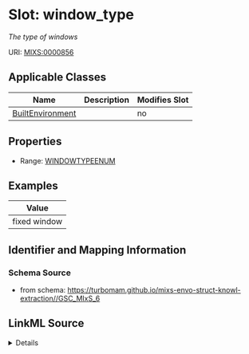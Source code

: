 # Slot: window_type


_The type of windows_



URI: [MIXS:0000856](https://w3id.org/mixs/0000856)



<!-- no inheritance hierarchy -->




## Applicable Classes

| Name | Description | Modifies Slot |
| --- | --- | --- |
[BuiltEnvironment](BuiltEnvironment.md) |  |  no  |







## Properties

* Range: [WINDOWTYPEENUM](WINDOWTYPEENUM.md)






## Examples

| Value |
| --- |
| fixed window |

## Identifier and Mapping Information







### Schema Source


* from schema: https://turbomam.github.io/mixs-envo-struct-knowl-extraction//GSC_MIxS_6




## LinkML Source

<details>
```yaml
name: window_type
description: The type of windows
title: window type
notes:
- type
- window
examples:
- value: fixed window
from_schema: https://turbomam.github.io/mixs-envo-struct-knowl-extraction//GSC_MIxS_6
rank: 1000
slot_uri: MIXS:0000856
multivalued: false
alias: window_type
domain_of:
- BuiltEnvironment
range: WINDOW_TYPE_ENUM
required: false
recommended: false

```
</details>